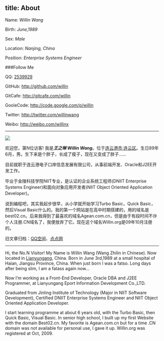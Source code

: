title: About
---

Name: *Willin Wang*

Birth: *June,1989*

Sex: *Male*

Location: *Nanjing, China*

Position: *Enterprise Systems Engineer*

###Follow Me

QQ: [2539929](http://wpa.qq.com/msgrd?v=3&uin=2539929&site=qq&menu=yes)

GitHub: <http://github.com/willin>

GitCafe: <http://gitcafe.com/willin>

GooleCode: <http://code.google.com/p/willin>

Twitter: <http://twitter.com/willinwang>

Weibo: <http://weibo.com/willinx>


---

![](http://c3.gostats.cn/bin/count/a_358322/t_7/i_3/z_0/show_hosts/counter.png)

欢迎您，第N位访客! 我是***王之琳 Willin Wang***。位于[连云港市·连云区](https://maps.google.com/maps/ms?msid=204293625742477467041.0004c3b14d9b5ba2024d9&amp;msa=0)。生日89年6月，男。生下来是个胖子，长成了瘦子，现在又变成了胖子……

目前就职于连云港电子口岸信息发展有限公司，从事前端开发、Oracle和J2EE开发工作。

毕业于金陵科技学院NIIT专业，是认证的企业系统工程师(DNIIT Enterprise Systems Engineer)和面向对象应用开发者(NIIT Object Oriented Application Developer)。

说到编程吧，其实我起步很早，从小学就开始学习Turbo Basic，Quick Basic，然后Visual Basic什么的。我的第一个网站是在高中时期搭建的，用的域名是best02.cn。后来我得到了最喜欢的域名Agean.com.cn，但是由于有段时间不许个人注册.CN域名了，我便放弃了它。现在这个域名Willin.org是09年10月注册的。

旧文章归档：[QQ空间](http://2539929.qzone.qq.com)、[点点网](http://old.willin.wang)

---


Hi, the No.N Visitor! My Name is Willin Wang (Wang Zhilin in Chinese). Now located in [Lianyungang](https://maps.google.com/maps/ms?msid=204293625742477467041.0004c3b14d9b5ba2024d9&amp;msa=0), China. Born in June 3rd,1989 at a small hospital of Haian, Jiangsu Province, China. When just born I was a fatso. Long days after being slim, I am a fatass again now…

Now I’m working as a Front-End Developer, Oracle DBA and J2EE Programmer, at Lianyungang Eport Information Development Co.,LTD.

Graduated from Jinling Institute of Technology (Major in NIIT Software Development), Certified DNIIT Enterprise Systems Engineer and NIIT Object Oriented Application Developer.

I start learning programme at about 6 years old, with the Turbo Basic, then Quick Basic, Visual Basic. In senior high school, I built up my first Website with the domain Best02.cn. My favorite is Agean.com.cn but for a time .CN domain was not available for personal use, I gave it up. Willin.org was registered at Oct, 2009.